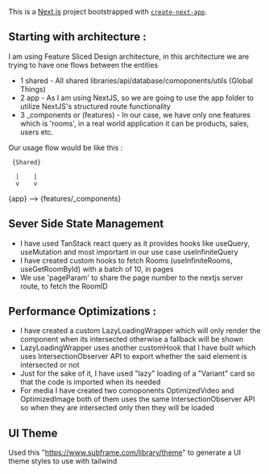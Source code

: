This is a [Next.js](https://nextjs.org) project bootstrapped with [`create-next-app`](https://nextjs.org/docs/app/api-reference/cli/create-next-app).

## Starting with architecture : 

I am using Feature Sliced Design architecture, in this architecture we are trying to have one flows between the entities
- 1 shared - All shared libraries/api/database/comoponents/utils (Global Things)
- 2 app - As I am using NextJS, so we are going to use the app folder to utilize NextJS's structured route functionality
- 3 _components or (features) - In our case, we have only one features which is 'rooms', in a real world application it can be products, sales, users etc.
 
Our usage flow would be like this : 
     
     {Shared}
     
      |    |
      v    v

{app}   -->  {features/_components}

## Sever Side State Management
- I have used TanStack react query as it provides hooks like useQuery, useMutation and most important in our use case useInfiniteQuery
- I have created custom hooks to fetch Rooms (useInfiniteRooms, useGetRoomById) with a batch of 10, in pages
- We use 'pageParam' to share the page number to the nextjs server route, to fetch the RoomID


## Performance Optimizations : 
- I have created a custom LazyLoadingWrapper which will only render the component when its intersected otherwise a fallback will be shown
- LazyLoadingWrapper uses another customHook that I have built which uses IntersectionObserver API to export whether the said element is intersected or not
- Just for the sake of it, I have used "lazy" loading of a "Variant" card so that the code is imported when its needed
- For media I have created two comoponents OptimizedVideo and OptimizedImage both of them uses the same IntersectionObserver API so when they are intersected only then they will be loaded



## UI Theme 
Used this "https://www.subframe.com/library/theme" to generate a UI theme styles to use with tailwind


